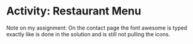 # Activity: Restaurant Menu

Note on my assignment: On the contact page the font awesome is typed exactly like is done in the solution and is still not pulling the icons.
